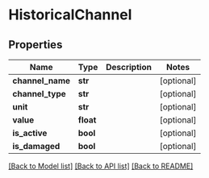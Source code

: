# HistoricalChannel

## Properties
Name | Type | Description | Notes
------------ | ------------- | ------------- | -------------
**channel_name** | **str** |  | [optional] 
**channel_type** | **str** |  | [optional] 
**unit** | **str** |  | [optional] 
**value** | **float** |  | [optional] 
**is_active** | **bool** |  | [optional] 
**is_damaged** | **bool** |  | [optional] 

[[Back to Model list]](../README.md#documentation-for-models) [[Back to API list]](../README.md#documentation-for-api-endpoints) [[Back to README]](../README.md)

